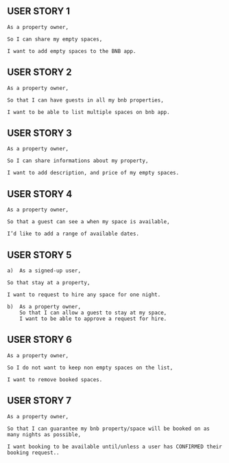 ## USER STORY 1

	As a property owner,

	So I can share my empty spaces,

	I want to add empty spaces to the BNB app.

## USER STORY 2

	As a property owner, 

	So that I can have guests in all my bnb properties, 

	I want to be able to list multiple spaces on bnb app.

## USER STORY 3

	As a property owner,

	So I can share informations about my property,

	I want to add description, and price of my empty spaces. 

## USER STORY 4

	As a property owner,

	So that a guest can see a when my space is available,

	I’d like to add a range of available dates.

## USER STORY 5

	a) 	As a signed-up user,

	So that stay at a property,

	I want to request to hire any space for one night.

	b)	As a property owner,
		So that I can allow a guest to stay at my space,
		I want to be able to approve a request for hire.

## USER STORY 6

	As a property owner,

	So I do not want to keep non empty spaces on the list,

	I want to remove booked spaces.

## USER STORY 7

	As a property owner, 

	So that I can guarantee my bnb property/space will be booked on as many nights as possible, 

	I want booking to be available until/unless a user has CONFIRMED their booking request..
